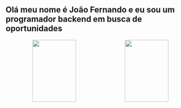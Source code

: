 ## Olá meu nome é João Fernando e eu sou um programador backend em busca de oportunidades
<div align="center">
  <img height="165em" width="48%" src="https://github-readme-stats.vercel.app/api?username=Brodoloeinsc&show_icons=true&theme=material-palenight&include_all_commits=true&count_private=true"/>
  <img height="165em" width="48%" src="https://github-readme-stats.vercel.app/api/top-langs/?username=Brodoloeinsc&langs_count=8&theme=material-palenight&layout=compact"/>
</div>
